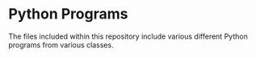 # Python Programs
The files included within this repository include various different Python programs from various classes.
